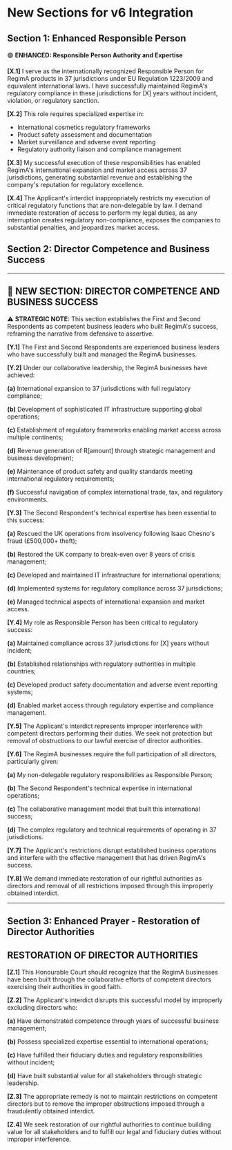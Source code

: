 # New Sections for v6 Integration

## Section 1: Enhanced Responsible Person


🟢 **ENHANCED: Responsible Person Authority and Expertise**

**[X.1]** I serve as the internationally recognized Responsible Person for RegimA products in 37 jurisdictions under EU Regulation 1223/2009 and equivalent international laws. I have successfully maintained RegimA's regulatory compliance in these jurisdictions for [X] years without incident, violation, or regulatory sanction.

**[X.2]** This role requires specialized expertise in:
- International cosmetics regulatory frameworks
- Product safety assessment and documentation
- Market surveillance and adverse event reporting
- Regulatory authority liaison and compliance management

**[X.3]** My successful execution of these responsibilities has enabled RegimA's international expansion and market access across 37 jurisdictions, generating substantial revenue and establishing the company's reputation for regulatory excellence.

**[X.4]** The Applicant's interdict inappropriately restricts my execution of critical regulatory functions that are non-delegable by law. I demand immediate restoration of access to perform my legal duties, as any interruption creates regulatory non-compliance, exposes the companies to substantial penalties, and jeopardizes market access.


## Section 2: Director Competence and Business Success


---

## 🔵 NEW SECTION: DIRECTOR COMPETENCE AND BUSINESS SUCCESS

⚠️ **STRATEGIC NOTE:** This section establishes the First and Second Respondents as competent business leaders who built RegimA's success, reframing the narrative from defensive to assertive.

**[Y.1]** The First and Second Respondents are experienced business leaders who have successfully built and managed the RegimA businesses.

**[Y.2]** Under our collaborative leadership, the RegimA businesses have achieved:

**(a)** International expansion to 37 jurisdictions with full regulatory compliance;

**(b)** Development of sophisticated IT infrastructure supporting global operations;

**(c)** Establishment of regulatory frameworks enabling market access across multiple continents;

**(d)** Revenue generation of R[amount] through strategic management and business development;

**(e)** Maintenance of product safety and quality standards meeting international regulatory requirements;

**(f)** Successful navigation of complex international trade, tax, and regulatory environments.

**[Y.3]** The Second Respondent's technical expertise has been essential to this success:

**(a)** Rescued the UK operations from insolvency following Isaac Chesno's fraud (£500,000+ theft);

**(b)** Restored the UK company to break-even over 8 years of crisis management;

**(c)** Developed and maintained IT infrastructure for international operations;

**(d)** Implemented systems for regulatory compliance across 37 jurisdictions;

**(e)** Managed technical aspects of international expansion and market access.

**[Y.4]** My role as Responsible Person has been critical to regulatory success:

**(a)** Maintained compliance across 37 jurisdictions for [X] years without incident;

**(b)** Established relationships with regulatory authorities in multiple countries;

**(c)** Developed product safety documentation and adverse event reporting systems;

**(d)** Enabled market access through regulatory expertise and compliance management.

**[Y.5]** The Applicant's interdict represents improper interference with competent directors performing their duties. We seek not protection but removal of obstructions to our lawful exercise of director authorities.

**[Y.6]** The RegimA businesses require the full participation of all directors, particularly given:

**(a)** My non-delegable regulatory responsibilities as Responsible Person;

**(b)** The Second Respondent's technical expertise in international operations;

**(c)** The collaborative management model that built this international success;

**(d)** The complex regulatory and technical requirements of operating in 37 jurisdictions.

**[Y.7]** The Applicant's restrictions disrupt established business operations and interfere with the effective management that has driven RegimA's success.

**[Y.8]** We demand immediate restoration of our rightful authorities as directors and removal of all restrictions imposed through this improperly obtained interdict.

---


## Section 3: Enhanced Prayer - Restoration of Director Authorities


## RESTORATION OF DIRECTOR AUTHORITIES

**[Z.1]** This Honourable Court should recognize that the RegimA businesses have been built through the collaborative efforts of competent directors exercising their authorities in good faith.

**[Z.2]** The Applicant's interdict disrupts this successful model by improperly excluding directors who:

**(a)** Have demonstrated competence through years of successful business management;

**(b)** Possess specialized expertise essential to international operations;

**(c)** Have fulfilled their fiduciary duties and regulatory responsibilities without incident;

**(d)** Have built substantial value for all stakeholders through strategic leadership.

**[Z.3]** The appropriate remedy is not to maintain restrictions on competent directors but to remove the improper obstructions imposed through a fraudulently obtained interdict.

**[Z.4]** We seek restoration of our rightful authorities to continue building value for all stakeholders and to fulfill our legal and fiduciary duties without improper interference.

